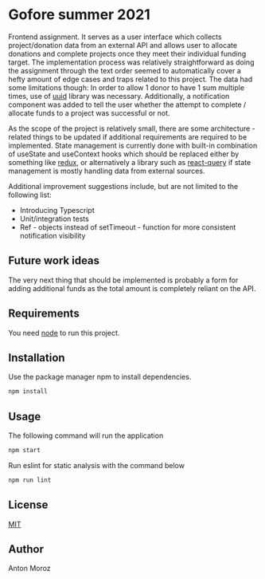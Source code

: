 # Gofore summer 2021

Frontend assignment. It serves as a user interface which collects project/donation data from an external API and allows user to allocate donations and complete projects once they meet their individual funding target. The implementation process was relatively straightforward as doing the assignment through the text order seemed to automatically cover a hefty amount of edge cases and traps related to this project. The data had some limitations though: In order to allow 1 donor to have 1 sum multiple times, use of [uuid](https://www.npmjs.com/package/uuid) library was necessary. Additionally, a notification component was added to tell the user whether the attempt to complete / allocate funds to a project was successful or not.

As the scope of the project is relatively small, there are some architecture - related things to be updated if additional requirements are required to be implemented. State management is currently done with built-in combination of useState and useContext hooks which should be replaced either by something like [redux](https://redux.js.org/), or alternatively a library such as [react-query](https://react-query.tanstack.com/) if state management is mostly handling data from external sources.

Additional improvement suggestions include, but are not limited to the following list:
- Introducing Typescript
- Unit/integration tests
- Ref - objects instead of setTimeout - function for more consistent notification visibility

## Future work ideas
The very next thing that should be implemented is probably a form for adding additional funds as the total amount is completely reliant on the API.

## Requirements

You need [node](https://nodejs.org/en/) to run this project.

## Installation

Use the package manager npm to install dependencies.

```bash
npm install
```

## Usage

The following command will run the application

```bash
npm start
```

Run eslint for static analysis with the command below
```bash
npm run lint
```

## License
[MIT](https://choosealicense.com/licenses/mit/)

## Author
Anton Moroz
